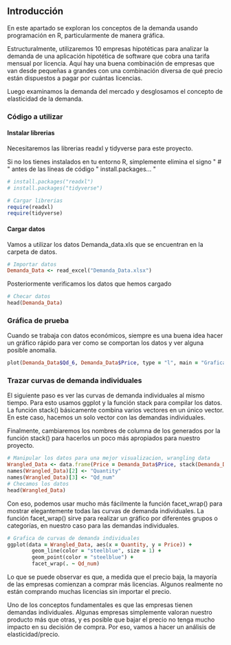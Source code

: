 ## Introducción
En este apartado se exploran los conceptos de la demanda usando programación en R, particularmente de manera gráfica. 

Estructuralmente, utilizaremos 10 empresas hipotéticas para analizar la demanda de una aplicación hipotética de software que cobra una tarifa mensual por licencia. Aquí hay una buena combinación de empresas que van desde pequeñas a grandes con una combinación diversa de qué precio están dispuestos a pagar por cuántas licencias.

Luego examinamos la demanda del mercado y desglosamos el concepto de elasticidad de la demanda.

### Código a utilizar

#### Instalar librerias
Necesitaremos las librerias readxl y tidyverse para este proyecto. 

Si no los tienes instalados en tu entorno R, simplemente elimina el signo " # " antes de las líneas de código " install.packages... " 

```ruby
# install.packages("readxl") 
# install.packages("tidyverse")

# Cargar librerias 
require(readxl) 
require(tidyverse)
```

#### Cargar datos
Vamos a utilizar los datos Demanda_data.xls que se encuentran en la carpeta de datos. 

```ruby
# Importar datos 
Demanda_Data <- read_excel("Demanda_Data.xlsx")
```

Posteriormente verificamos los datos que hemos cargado

```ruby
# Checar datos 
head(Demanda_Data)
```

### Gráfica de prueba
Cuando se trabaja con datos económicos, siempre es una buena idea hacer un gráfico rápido para ver como se comportan los datos y ver alguna posible anomalia.

```ruby
plot(Demanda_Data$Qd_6, Demanda_Data$Price, type = "l", main = "Grafica", xlab = "Cantidad", ylab = "Precio")
```
### Trazar curvas de demanda individuales
El siguiente paso es ver las curvas de demanda individuales al mismo tiempo. Para esto usamos ggplot y la función stack para compilar los datos. La función stack() básicamente combina varios vectores en un único vector. En este caso, hacemos un solo vector con las demandas individuales. 

Finalmente, cambiaremos los nombres de columna de los generados por la función stack() para hacerlos un poco más apropiados para nuestro proyecto.

```ruby
# Manipular los datos para una mejor visualizacion, wrangling data
Wrangled_Data <- data.frame(Price = Demanda_Data$Price, stack(Demanda_Data[2:11]))
names(Wrangled_Data)[2] <- "Quantity"
names(Wrangled_Data)[3] <- "Qd_num"
# Checamos los datos
head(Wrangled_Data)
```

Con eso, podemos usar mucho más fácilmente la función facet_wrap() para mostrar elegantemente todas las curvas de demanda individuales. La función facet_wrap() sirve para realizar un gráfico por diferentes grupos o categorías, en nuestro caso para las demandas individuales.

```ruby
# Grafica de curvas de demanda individuales
ggplot(data = Wrangled_Data, aes(x = Quantity, y = Price)) +
        geom_line(color = "steelblue", size = 1) +
        geom_point(color = "steelblue") +
        facet_wrap(. ~ Qd_num)
```

Lo que se puede observar es que, a medida que el precio baja, la mayoría de las empresas comienzan a comprar más licencias. Algunos realmente no están comprando muchas licencias sin importar el precio. 

Uno de los conceptos fundamentales es que las empresas tienen demandas individuales. Algunas empresas simplemente valoran nuestro producto más que otras, y es posible que bajar el precio no tenga mucho impacto en su decisión de compra. Por eso, vamos a hacer un análisis de elasticidad/precio. 
